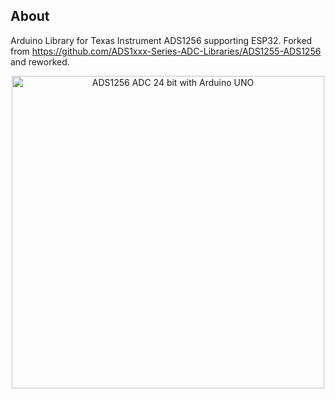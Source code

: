 ## About

Arduino Library for Texas Instrument ADS1256 supporting ESP32. Forked from https://github.com/ADS1xxx-Series-ADC-Libraries/ADS1255-ADS1256 and reworked.

<p align="center">
  <img width="500" alt="ADS1256 ADC 24 bit with Arduino UNO" src="img/ADS1235_Arduino_ESP32.jpg">
</p>